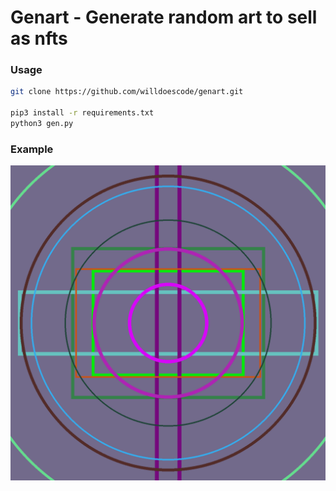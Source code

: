 # Genart - Generate random art to sell as nfts

### Usage

```bash
git clone https://github.com/willdoescode/genart.git

pip3 install -r requirements.txt
python3 gen.py
```

### Example

![img](img.png)
